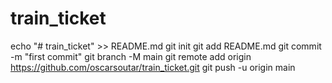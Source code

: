 # train_ticket

echo "# train_ticket" >> README.md
git init
git add README.md
git commit -m "first commit"
git branch -M main
git remote add origin https://github.com/oscarsoutar/train_ticket.git
git push -u origin main
